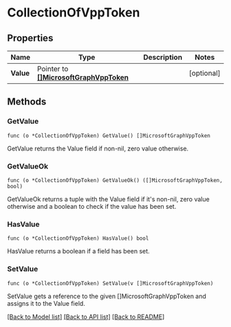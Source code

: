 # CollectionOfVppToken

## Properties

Name | Type | Description | Notes
------------ | ------------- | ------------- | -------------
**Value** | Pointer to [**[]MicrosoftGraphVppToken**](microsoft.graph.vppToken.md) |  | [optional] 

## Methods

### GetValue

`func (o *CollectionOfVppToken) GetValue() []MicrosoftGraphVppToken`

GetValue returns the Value field if non-nil, zero value otherwise.

### GetValueOk

`func (o *CollectionOfVppToken) GetValueOk() ([]MicrosoftGraphVppToken, bool)`

GetValueOk returns a tuple with the Value field if it's non-nil, zero value otherwise
and a boolean to check if the value has been set.

### HasValue

`func (o *CollectionOfVppToken) HasValue() bool`

HasValue returns a boolean if a field has been set.

### SetValue

`func (o *CollectionOfVppToken) SetValue(v []MicrosoftGraphVppToken)`

SetValue gets a reference to the given []MicrosoftGraphVppToken and assigns it to the Value field.


[[Back to Model list]](../README.md#documentation-for-models) [[Back to API list]](../README.md#documentation-for-api-endpoints) [[Back to README]](../README.md)


